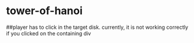 # tower-of-hanoi
##player has to click in the target disk. currently, it is not working correctly if you clicked on the containing div
